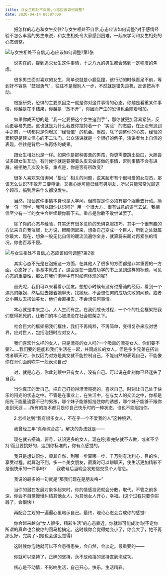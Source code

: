 ```yaml
---
title: 与女生相处不自信,心态应该如何调整?
date: 2020-04-14 06:07:00
---
```




　　报怎样的心态和女生交往?与女生相处不自信,心态应该如何调整?对于感情经验不怎么丰富的男生来说，和女生相处令大家感到困难。一起来学习和女生相处的心态调整。

![与女生相处不自信,心态应该如何调整?第1张](/img/646832ca34ff2cb48a7baefeab3c589e.jpg)

　　说实在的，提到追求女生这件事情，十之八九的男生都会感到一定程度的焦虑。

　　很多男生面对喜欢的女生，简单说就是小鹿乱撞，该行动的时候裹足不前，等到好不容易〝鼓起勇气〞，往往不是慢别人一步，不然就是错失良机，反该按兵不动。

　　根据研究，恐惧的主要原因之一就是你对这件事情的心态。你越是看重某件事情，你越是在乎结果，你越是〝放不开〞，你因而产生的恐惧也会随着增加。

　　如果你成天想的是〝我一定要把这个女生追到手〞，那你就更加容易紧张，反而更容易失败。这也就是为什么我要你抱持着一个〝实验〞的态度，在还没有追到手之前，一切都只是你增加〝经验值〞的机会。当然，除了调整你的心态，经验的累积更是建立信心的不二法门。公众演讲就是一个很好的例子，演讲者台上自信的表现，往往是背后一练再练的成果。

　　跟女生相处也是一样。如果你是那种害羞的男孩，你更需要跳出巢臼，大胆尝试多跟女生互动。有时候你就是要硬着头皮去做该做的事情，否则事情不会有进展。被拒绝几次没关系，重点是，你是否有所改变?

　　很多人喜欢来信询问〝搭讪〞相关的问题，说某超市有个很可爱的女店员，那该怎么认识?不敢开口要电话，又担心她可能已经有男朋友，所以只能常常光顾这个超市，搞到后来什么都没发生。

　　当然，搭讪这件事情本身也是大学问，但前提是你必须有那个胆量去行动。简单一句〝同学，我可以跟你认识吗?〞用一个很大方、很有诚意的语气去试，我相信至少有一半的女生会继续跟你聊下去。重点是你敢不敢尝试罢了。

　　除了你的心态与经验，其实还有很多进阶的恐惧克服技巧。其中一个很有趣的方法来自自我催眠，比方说，眼睛闭起来，想象自己变成一个巨人，所到之处就属你最大，现在，想象一股无比自信的暖流流遍你全身，就算将来面对再紧张的情况，你也百毒不侵。

![与女生相处不自信,心态应该如何调整?第2张](/img/51b0fcc72c4ba0590795d72a8482887c.jpg)

　　其实心态不光是在泡妞这一方面，在其他人了很多的方面都是非常重要的一方面，心态好了，事基本就成了。这会是在一些成功学的书上见到这样的标题，可见心态的重要性，那么在我们泡学中有时如何体现的呢?

　　首先呢，我们可以来看看小朋友。想想小时候有没有过搭讪的经历，看到一个漂亮的姐姐，然后就去接着她聊天，找她玩，不会想任何的成功失败的问题。或者让小朋友去搭讪美女，他们会直接去，不会想任何事情。

　　本心就是本来之心，人人生而有之。在我们成长过程，一个个的社会框架把我们框得死死的，让我们的本心被湮没在社会框架之下。

　　社会巨大的框架把我们框住，我们不再纯粹，不再简单，变得复杂来应对世界，应对世人，包括泡妞时应对女人。

　　我们喜欢什么样的女人，只是漂亮的女人吗?一个吸毒的漂亮女人，你们要不要?……我们要的是能和我们生活在一起，共同成长的女人。但是多少兄弟在搭讪或者聊天时，仅仅因为对方是美女就不能控制自己，不能自然的表现自己，不能像你在哥们面前吹牛一般表现自己!

　　对，就是心态，你此刻眼中只有女人，没有自己。可以说在此刻你已经迷失了自我。

　　当你真正的爱自己，把自己打扮得漂漂亮亮的，喜欢自己，时刻让自己处于快乐的阳光的状态之中。不管是在事业上，在生活中，在与女人的交流之中，你都是阳光下能量流露不已的男孩，哪个妹子能够抵挡住你的诱惑，哪个妹子能够不跟你走到天涯……所有的技术都只是你自己快乐时的一种状态，谁也不能阻挡你。

　　2.怎样达到“我有很多女人，不在乎一个不爱我的人”这种境界。

　　我曾经三年“真命综合症”。解决的办法就是――

　　现在就去搭讪，要号，认识更多的女人。现在!别看完贴就不去做，或者不坚持!而且要挑好的，达到你标准的，你有点感觉的。

　　我只是想认识你，顺其自然，到哪一步算哪一步，千万别有功利心，目的性，享受过程。就算泡不到，多一个美女朋友，寂寞时可以聊聊天，使生活更加精彩不是很快乐的一件事吗? 　　我收号后当晚会发短信交换个人信息。

　　我说的最多的一句就是“那我们现在是朋友咯~”

　　当你的潜在发展对象多起来时，你的情感投资就会分散，取代，不管之前多深，你会不自觉慢慢纠结其他女人，为其他女人开心，幸福。(这个过程只要你实践了，会很快!)

　　再配合主观的一遍遍心里暗示自己。最终，理论心态会变成你的感觉!

　　你会越来越向“女人很多，精彩生活”的心态靠近，你就越可能成功!说不定你所谓的真命也会被你的回马枪搞定。这时候你会觉得她变小了，你变大了，她不再那么好，完美了~(她也会这么觉得)

　　这时候你泡她就可以不会患得患失，会自然，会淡定。最重要的――

　　你就可以坚持了，正确的坚持，永不放动摇的坚持直到泡成功。

　　核心是不动情，不影响生活，自己开心，快乐。生活精彩。